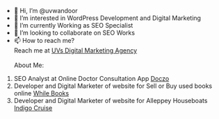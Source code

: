 - 👋 Hi, I’m @uvwandoor
- 👀 I’m interested in WordPress Development and Digital Marketing
- 🌱 I’m currently Working as SEO Specialist
- 💞️ I’m looking to collaborate on SEO Works
- 📫 How to reach me? <br> Reach me at <a href="https://www.digitaluvs.com">UVs Digital Marketing Agency</a> <br><br>
About Me:

1. SEO Analyst at Online Doctor Consultation App <a href="https://www.doczo.com">Doczo</a> <br>
2. Developer and Digital Marketer of website for Sell or Buy used books online <a href="https://www.whilebooks.com">While Books</a> <br>
3. Developer and Digital Marketer of website for Alleppey Houseboats <a href="https://https://www.indigocruise.com">Indigo Cruise</a> <br>
<!---
uvwandoor/uvwandoor is a ✨ special ✨ repository because its `README.md` (this file) appears on your GitHub profile.
You can click the Preview link to take a look at your changes.
--->
